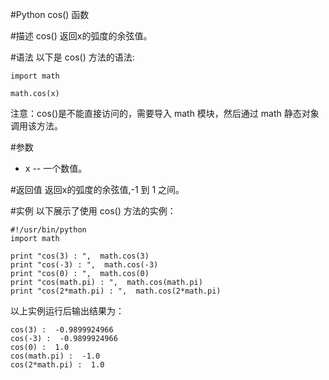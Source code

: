 #Python cos() 函数


#描述
cos() 返回x的弧度的余弦值。


#语法
以下是 cos() 方法的语法:

```
import math

math.cos(x)
```

注意：cos()是不能直接访问的，需要导入 math 模块，然后通过 math 静态对象调用该方法。

#参数
- x -- 一个数值。

#返回值
返回x的弧度的余弦值,-1 到 1 之间。

#实例
以下展示了使用 cos() 方法的实例：

```
#!/usr/bin/python
import math

print "cos(3) : ",  math.cos(3)
print "cos(-3) : ",  math.cos(-3)
print "cos(0) : ",  math.cos(0)
print "cos(math.pi) : ",  math.cos(math.pi)
print "cos(2*math.pi) : ",  math.cos(2*math.pi)
```

以上实例运行后输出结果为：

```
cos(3) :  -0.9899924966
cos(-3) :  -0.9899924966
cos(0) :  1.0
cos(math.pi) :  -1.0
cos(2*math.pi) :  1.0
```